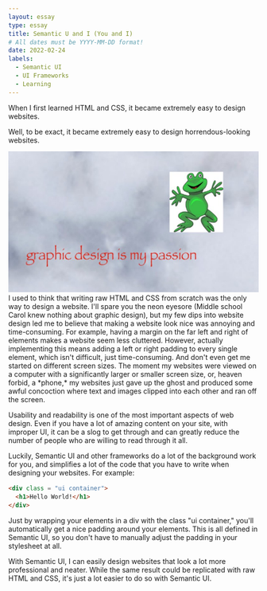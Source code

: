 ```yaml
---
layout: essay
type: essay
title: Semantic U and I (You and I) 
# All dates must be YYYY-MM-DD format!
date: 2022-02-24
labels:
  - Semantic UI
  - UI Frameworks
  - Learning
---
```

When I first learned HTML and CSS, it became extremely easy to design websites. 

Well, to be exact, it became extremely easy to design horrendous-looking websites. 

<img class="ui medium right rounded floated image" src="../images/graphic_design.jpg">
I used to think that writing raw HTML and CSS from scratch was the only way to design a website. I'll spare you the neon eyesore (Middle school Carol knew nothing about graphic design), but my few dips into website design led me to believe that making a website look nice was annoying and time-consuming. For example, having a margin on the far left and right of elements makes a website seem less cluttered. However, actually implementing this means adding a left or right padding to every single element, which isn't difficult, just time-consuming. And don't even get me started on different screen sizes. The moment my websites were viewed on a computer with a significantly larger or smaller screen size, or, heaven forbid, a *phone,* my websites just gave up the ghost and produced some awful concoction where text and images clipped into each other and ran off the screen.

Usability and readability is one of the most important aspects of web design. Even if you have a lot of amazing content on your site, with improper UI, it can be a slog to get through and can greatly reduce the number of people who are willing to read through it all.

Luckily, Semantic UI and other frameworks do a lot of the background work for you, and simplifies a lot of the code that you have to write when designing your websites. For example:

```HTML
<div class = "ui container">
  <h1>Hello World!</h1>
</div>
```

Just by wrapping your elements in a div with the class "ui container," you'll automatically get a nice padding around your elements. This is all defined in Semantic UI, so you don't have to manually adjust the padding in your stylesheet at all. 

With Semantic UI, I can easily design websites that look a lot more professional and neater. While the same result could be replicated with raw HTML and CSS, it's just a lot easier to do so with Semantic UI. 
